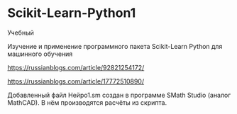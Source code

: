 # Scikit-Learn-Python1
Учебный

Изучение и применение программного пакета Scikit-Learn Python для машинного обучения

https://russianblogs.com/article/92821254172/

https://russianblogs.com/article/17772510890/

Добавленный файл Нейро1.sm создан в программе SMath Studio (аналог MathCAD). В нём производятся расчёты из скрипта.
